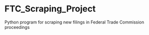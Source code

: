 # FTC_Scraping_Project
Python program for scraping new filings in Federal Trade Commission proceedings
